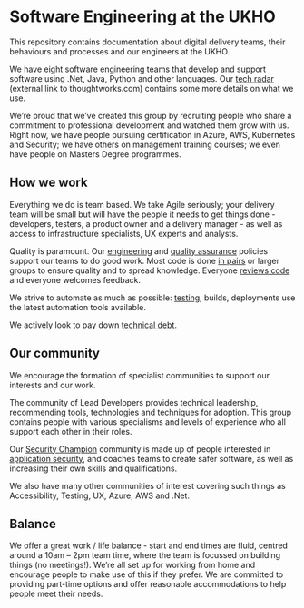 # Software Engineering at the UKHO

This repository contains documentation about digital delivery teams, their behaviours and processes and our engineers at the UKHO.

We have eight software engineering teams that develop and support software using .Net, Java, Python and other languages.  Our [tech radar](https://radar.thoughtworks.com/?sheetId=https://raw.githubusercontent.com/UKHO/docs/master/software-engineering-policies/PublicRadar.csv) (external link to thoughtworks.com) contains some more details on what we use.

We’re proud that we’ve created this group by recruiting people who share a commitment to professional development and watched them grow with us.   Right now, we have people pursuing certification in Azure, AWS, Kubernetes and Security; we have others on management training courses; we even have people on Masters Degree programmes.

## How we work

Everything we do is team based.  We take Agile seriously; your delivery team will be small but will have the people it needs to get things done - developers, testers, a product owner and a delivery manager - as well as access to infrastructure specialists, UX experts and analysts.

Quality is paramount.  Our [engineering](./software-engineering-policies/README.md) and [quality assurance](./quality-assurance/README.md) policies support our teams to do good work.  Most code is done [in pairs](./software-engineering-policies/PairProgramming/PairProgrammingPolicy.md) or larger groups to ensure quality and to spread knowledge.  Everyone [reviews code](./software-engineering-policies/CodeReview/CodeReviewPolicy.md) and everyone welcomes feedback.

We strive to automate as much as possible: [testing](./quality-assurance/test-strategy.md), builds, deployments use the latest automation tools available.

We actively look to pay down [technical debt](./software-engineering-policies/TechnicalDebt/TechnicalDebtGuidance.md).

## Our community

We encourage the formation of specialist communities to support our interests and our work.

The community of Lead Developers provides technical leadership, recommending tools, technologies and techniques for adoption.  This group contains people with various specialisms and levels of experience who all support each other in their roles.

Our [Security Champion](./security/SecurityChampions/SecurityChampionResponsibilities.md) community is made up of people interested in [application security](./software-engineering-policies/SecureDevelopment/SecureDevelopmentPolicy.md), and coaches teams to create safer software, as well as increasing their own skills and qualifications.

We also have many other communities of interest covering such things as Accessibility, Testing, UX, Azure, AWS and .Net.

## Balance

We offer a great work / life balance - start and end times are fluid, centred around a 10am – 2pm team time, where the team is focussed on building things (no meetings!).  We’re all set up for working from home and encourage people to make use of this if they prefer.  We are committed to providing part-time options and offer reasonable accommodations to help people meet their needs.
